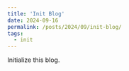```yaml
---
title: 'Init Blog'
date: 2024-09-16
permalink: /posts/2024/09/init-blog/
tags:
  - init
---
```


Initialize this blog.